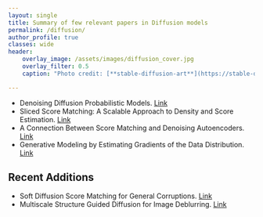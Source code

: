 ```yaml
---
layout: single
title: Summary of few relevant papers in Diffusion models
permalink: /diffusion/
author_profile: true
classes: wide
header:
    overlay_image: /assets/images/diffusion_cover.jpg
    overlay_filter: 0.5
    caption: "Photo credit: [**stable-diffusion-art**](https://stable-diffusion-art.com/wp-content/uploads/2022/12/image-79-1024x446.png)"

---
```


* Denoising Diffusion Probabilistic Models. [Link](/diffusion/DDPM/)
* Sliced Score Matching: A Scalable Approach to Density and Score Estimation. [Link](/diffusion/SSM/)
* A Connection Between Score Matching and Denoising Autoencoders. [Link](/diffusion/sm_dae/)
* Generative Modeling by Estimating Gradients of the Data Distribution. [Link](/diffusion/SMLD/)

## Recent Additions
* Soft Diffusion Score Matching for General Corruptions. [Link](/diffusion/score-matching/)
* Multiscale Structure Guided Diffusion for Image Deblurring. [Link](/diffusion/multiscale-deblurring/)